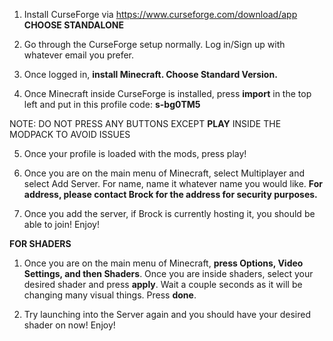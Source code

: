 1. Install CurseForge via https://www.curseforge.com/download/app **CHOOSE STANDALONE**

2. Go through the CurseForge setup normally. Log in/Sign up with whatever email you prefer.

3. Once logged in, **install Minecraft. Choose Standard Version.**

4. Once Minecraft inside CurseForge is installed, press **import** in the top left and put in this profile code: **s-bg0TM5**

NOTE: DO NOT PRESS ANY BUTTONS EXCEPT **PLAY** INSIDE THE MODPACK TO AVOID ISSUES
   
5. Once your profile is loaded with the mods, press play!

6. Once you are on the main menu of Minecraft, select Multiplayer and select Add Server. For name, name it whatever name you would like. **For address, please contact Brock for the address for security purposes.**

7. Once you add the server, if Brock is currently hosting it, you should be able to join! Enjoy!

**FOR SHADERS**

1. Once you are on the main menu of Minecraft, **press Options, Video Settings, and then Shaders**. Once you are inside shaders, select your desired shader and press **apply**. Wait a couple seconds as it will be changing many visual things. Press **done**.

2. Try launching into the Server again and you should have your desired shader on now! Enjoy!














